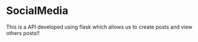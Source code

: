# SocialMedia
This is a API developed using flask which allows us to create posts and view others posts!!
